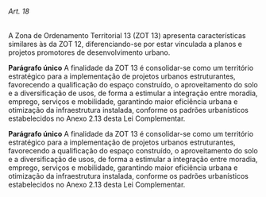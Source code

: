 
###### Art. 18
A Zona de Ordenamento Territorial 13 (ZOT 13) apresenta características similares às da ZOT 12, diferenciando-se por estar vinculada a planos e projetos promotores de desenvolvimento urbano.

**Parágrafo único** A finalidade da ZOT 13 é consolidar-se como um território estratégico para a implementação de projetos urbanos estruturantes, favorecendo a qualificação do espaço construído, o aproveitamento do solo e a diversificação de usos, de forma a estimular a integração entre moradia, emprego, serviços e mobilidade, garantindo maior eficiência urbana e otimização da infraestrutura instalada, conforme os padrões urbanísticos estabelecidos no Anexo 2.13 desta Lei Complementar.

**Parágrafo único** A finalidade da ZOT 13 é consolidar-se como um território estratégico para a implementação de projetos urbanos estruturantes, favorecendo a qualificação do espaço construído, o aproveitamento do solo e a diversificação de usos, de forma a estimular a integração entre moradia, emprego, serviços e mobilidade, garantindo maior eficiência urbana e otimização da infraestrutura instalada, conforme os padrões urbanísticos estabelecidos no Anexo 2.13 desta Lei Complementar.
